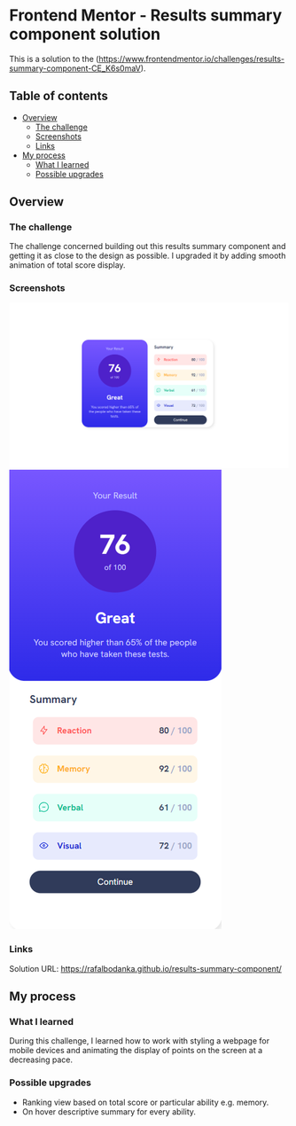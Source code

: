 # Frontend Mentor - Results summary component solution

This is a solution to the (https://www.frontendmentor.io/challenges/results-summary-component-CE_K6s0maV).

## Table of contents

- [Overview](#overview)
  - [The challenge](#the-challenge)
  - [Screenshots](#screenshots)
  - [Links](#links)
- [My process](#my-process)
  - [What I learned](#what-i-learned)
  - [Possible upgrades](#possible-upgrades)

## Overview

### The challenge

The challenge concerned building out this results summary component and getting it as close to the design as possible. I upgraded it by adding smooth animation of total score display.

### Screenshots

![](./screenshot-desktop.png)
![](./screenshot-mobile.png)

### Links

Solution URL: 
    https://rafalbodanka.github.io/results-summary-component/

## My process

### What I learned

During this challenge, I learned how to work with styling a webpage for mobile devices and animating the display of points on the screen at a decreasing pace.

### Possible upgrades

 - Ranking view based on total score or particular ability e.g. memory.
 - On hover descriptive summary for every ability.

